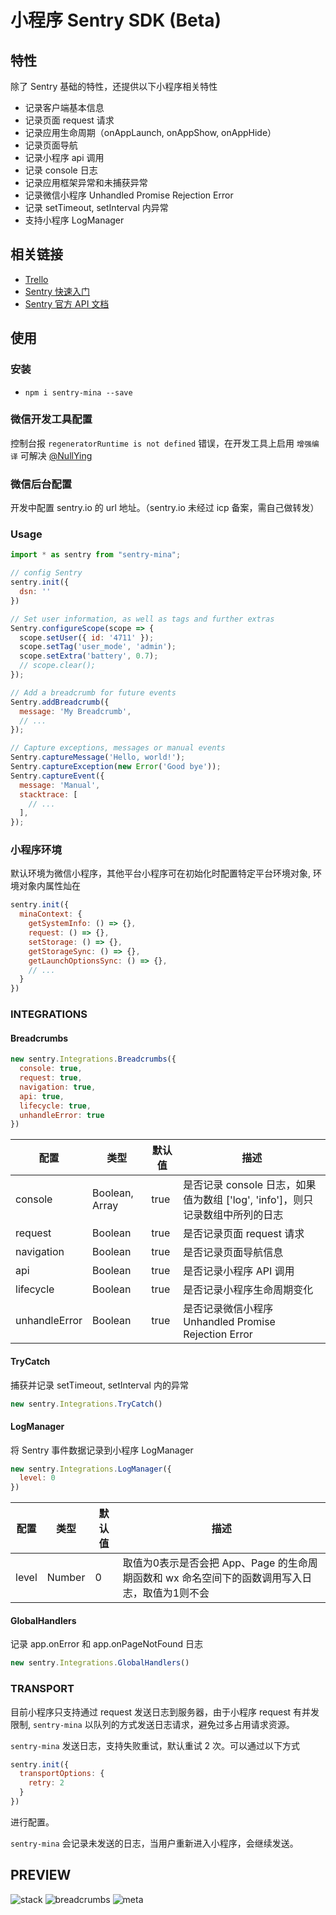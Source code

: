 # 小程序 Sentry SDK (Beta)

## 特性

除了 Sentry 基础的特性，还提供以下小程序相关特性

- 记录客户端基本信息
- 记录页面 request 请求
- 记录应用生命周期（onAppLaunch, onAppShow, onAppHide）
- 记录页面导航
- 记录小程序 api 调用
- 记录 console 日志
- 记录应用框架异常和未捕获异常
- 记录微信小程序 Unhandled Promise Rejection Error
- 记录 setTimeout, setInterval 内异常
- 支持小程序 LogManager

## 相关链接

- [Trello](https://trello.com/b/1rlFQOAo/sentry-mina)
- [Sentry 快速入门](https://docs.sentry.io/quickstart/)
- [Sentry 官方 API 文档](http://getsentry.github.io/sentry-javascript/)

## 使用

### 安装

- `npm i sentry-mina --save`

### 微信开发工具配置

控制台报 `regeneratorRuntime is not defined` 错误，在开发工具上启用 `增强编译` 可解决 [@NullYing](https://github.com/alexayan/sentry-mina/issues/2)

### 微信后台配置

开发中配置 sentry.io 的 url 地址。（sentry.io 未经过 icp 备案，需自己做转发）

### Usage

```javascript
import * as sentry from "sentry-mina";

// config Sentry
sentry.init({
  dsn: ''
})

// Set user information, as well as tags and further extras
Sentry.configureScope(scope => {
  scope.setUser({ id: '4711' });
  scope.setTag('user_mode', 'admin');
  scope.setExtra('battery', 0.7);
  // scope.clear();
});

// Add a breadcrumb for future events
Sentry.addBreadcrumb({
  message: 'My Breadcrumb',
  // ...
});

// Capture exceptions, messages or manual events
Sentry.captureMessage('Hello, world!');
Sentry.captureException(new Error('Good bye'));
Sentry.captureEvent({
  message: 'Manual',
  stacktrace: [
    // ...
  ],
});

```

### 小程序环境

默认环境为微信小程序，其他平台小程序可在初始化时配置特定平台环境对象, 环境对象内属性灿在

``` javascript
sentry.init({
  minaContext: {
    getSystemInfo: () => {},
    request: () => {},
    setStorage: () => {},
    getStorageSync: () => {},
    getLaunchOptionsSync: () => {},
    // ...
  }
})
```

### INTEGRATIONS

#### Breadcrumbs

``` javascript
new sentry.Integrations.Breadcrumbs({
  console: true,
  request: true,
  navigation: true,
  api: true,
  lifecycle: true,
  unhandleError: true
})
```

配置 | 类型 | 默认值 |描述
------------- | ------------- | ------------- | -------------
console  | Boolean, Array | true |是否记录 console 日志，如果值为数组 ['log', 'info']，则只记录数组中所列的日志
request  | Boolean | true | 是否记录页面 request 请求
navigation  | Boolean | true | 是否记录页面导航信息
api  | Boolean | true | 是否记录小程序 API 调用
lifecycle  | Boolean | true | 是否记录小程序生命周期变化
unhandleError | Boolean | true | 是否记录微信小程序 Unhandled Promise Rejection Error

#### TryCatch

捕获并记录 setTimeout, setInterval 内的异常

```javascript
new sentry.Integrations.TryCatch()
```

#### LogManager

将 Sentry 事件数据记录到小程序 LogManager

```javascript
new sentry.Integrations.LogManager({
  level: 0
})
```

配置 | 类型 | 默认值 |描述
------------- | ------------- | ------------- | -------------
level  | Number | 0 | 取值为0表示是否会把 App、Page 的生命周期函数和 wx 命名空间下的函数调用写入日志，取值为1则不会

#### GlobalHandlers

记录 app.onError 和 app.onPageNotFound 日志

```javascript
new sentry.Integrations.GlobalHandlers()
```

### TRANSPORT

目前小程序只支持通过 request 发送日志到服务器，由于小程序 request 有并发限制, `sentry-mina` 以队列的方式发送日志请求，避免过多占用请求资源。

`sentry-mina` 发送日志，支持失败重试，默认重试 2 次。可以通过以下方式

```javascript
sentry.init({
  transportOptions: {
    retry: 2
  }
})
```

进行配置。

`sentry-mina` 会记录未发送的日志，当用户重新进入小程序，会继续发送。

## PREVIEW

![stack](static/stack.png)
![breadcrumbs](static/breadcrumbs.png)
![meta](static/meta.png)
